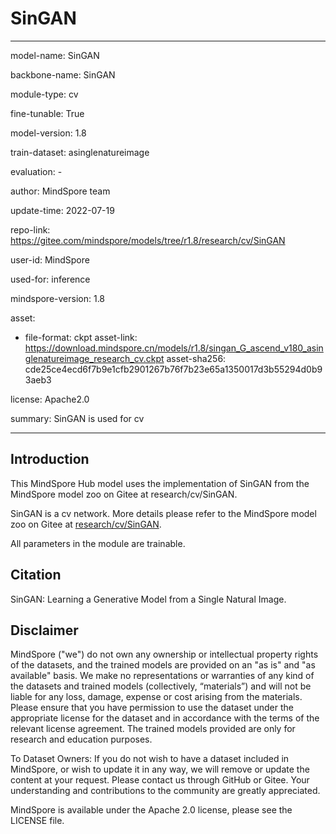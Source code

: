 # SinGAN

---

model-name: SinGAN

backbone-name: SinGAN

module-type: cv

fine-tunable: True

model-version: 1.8

train-dataset: asinglenatureimage

evaluation: -

author: MindSpore team

update-time: 2022-07-19

repo-link: <https://gitee.com/mindspore/models/tree/r1.8/research/cv/SinGAN>

user-id: MindSpore

used-for: inference

mindspore-version: 1.8

asset:

-
    file-format: ckpt
    asset-link: <https://download.mindspore.cn/models/r1.8/singan_G_ascend_v180_asinglenatureimage_research_cv.ckpt>
    asset-sha256: cde25ce4ecd6f7b9e1cfb2901267b76f7b23e65a1350017d3b55294d0b93aeb3

license: Apache2.0

summary: SinGAN is used for cv

---

## Introduction

This MindSpore Hub model uses the implementation of SinGAN from the MindSpore model zoo on Gitee at research/cv/SinGAN.

SinGAN is a cv network. More details please refer to the MindSpore model zoo on Gitee at [research/cv/SinGAN](https://gitee.com/mindspore/models/blob/r1.8/research/cv/SinGAN/README.md).

All parameters in the module are trainable.

## Citation

SinGAN: Learning a Generative Model from a Single Natural Image.

## Disclaimer

MindSpore ("we") do not own any ownership or intellectual property rights of the datasets, and the trained models are provided on an "as is" and "as available" basis. We make no representations or warranties of any kind of the datasets and trained models (collectively, “materials”) and will not be liable for any loss, damage, expense or cost arising from the materials. Please ensure that you have permission to use the dataset under the appropriate license for the dataset and in accordance with the terms of the relevant license agreement. The trained models provided are only for research and education purposes.

To Dataset Owners: If you do not wish to have a dataset included in MindSpore, or wish to update it in any way, we will remove or update the content at your request. Please contact us through GitHub or Gitee. Your understanding and contributions to the community are greatly appreciated.

MindSpore is available under the Apache 2.0 license, please see the LICENSE file.
